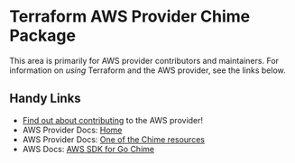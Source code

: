 # Terraform AWS Provider Chime Package

This area is primarily for AWS provider contributors and maintainers. For information on _using_ Terraform and the AWS provider, see the links below.

## Handy Links

* [Find out about contributing](https://hashicorp.github.io/terraform-provider-aws/#contribute) to the AWS provider!
* AWS Provider Docs: [Home](https://registry.terraform.io/providers/hashicorp/aws/latest/docs)
* AWS Provider Docs: [One of the Chime resources](https://registry.terraform.io/providers/hashicorp/aws/latest/docs/resources/chime_voice_connector)
* AWS Docs: [AWS SDK for Go Chime](https://docs.aws.amazon.com/sdk-for-go/api/service/chime/)
